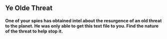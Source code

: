 ## Ye Olde Threat

#### One of your spies has obtained intel about the resurgence of an old threat to the planet. He was only able to get this text file to you. Find the nature of the threat to help stop it.
